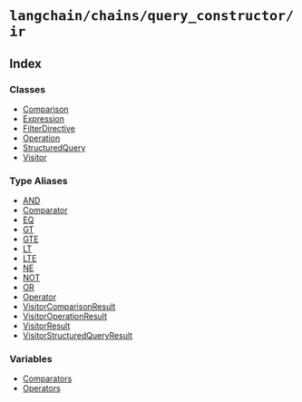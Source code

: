`langchain/chains/query_constructor/ir`
=======================================

Index[](#index "Direct link to Index")
---------------------------------------

### Classes[](#classes "Direct link to Classes")

*   [Comparison](/docs/api/chains_query_constructor_ir/classes/Comparison)
*   [Expression](/docs/api/chains_query_constructor_ir/classes/Expression)
*   [FilterDirective](/docs/api/chains_query_constructor_ir/classes/FilterDirective)
*   [Operation](/docs/api/chains_query_constructor_ir/classes/Operation)
*   [StructuredQuery](/docs/api/chains_query_constructor_ir/classes/StructuredQuery)
*   [Visitor](/docs/api/chains_query_constructor_ir/classes/Visitor)

### Type Aliases[](#type-aliases "Direct link to Type Aliases")

*   [AND](/docs/api/chains_query_constructor_ir/types/AND)
*   [Comparator](/docs/api/chains_query_constructor_ir/types/Comparator)
*   [EQ](/docs/api/chains_query_constructor_ir/types/EQ)
*   [GT](/docs/api/chains_query_constructor_ir/types/GT)
*   [GTE](/docs/api/chains_query_constructor_ir/types/GTE)
*   [LT](/docs/api/chains_query_constructor_ir/types/LT)
*   [LTE](/docs/api/chains_query_constructor_ir/types/LTE)
*   [NE](/docs/api/chains_query_constructor_ir/types/NE)
*   [NOT](/docs/api/chains_query_constructor_ir/types/NOT)
*   [OR](/docs/api/chains_query_constructor_ir/types/OR)
*   [Operator](/docs/api/chains_query_constructor_ir/types/Operator)
*   [VisitorComparisonResult](/docs/api/chains_query_constructor_ir/types/VisitorComparisonResult)
*   [VisitorOperationResult](/docs/api/chains_query_constructor_ir/types/VisitorOperationResult)
*   [VisitorResult](/docs/api/chains_query_constructor_ir/types/VisitorResult)
*   [VisitorStructuredQueryResult](/docs/api/chains_query_constructor_ir/types/VisitorStructuredQueryResult)

### Variables[](#variables "Direct link to Variables")

*   [Comparators](/docs/api/chains_query_constructor_ir/variables/Comparators)
*   [Operators](/docs/api/chains_query_constructor_ir/variables/Operators)